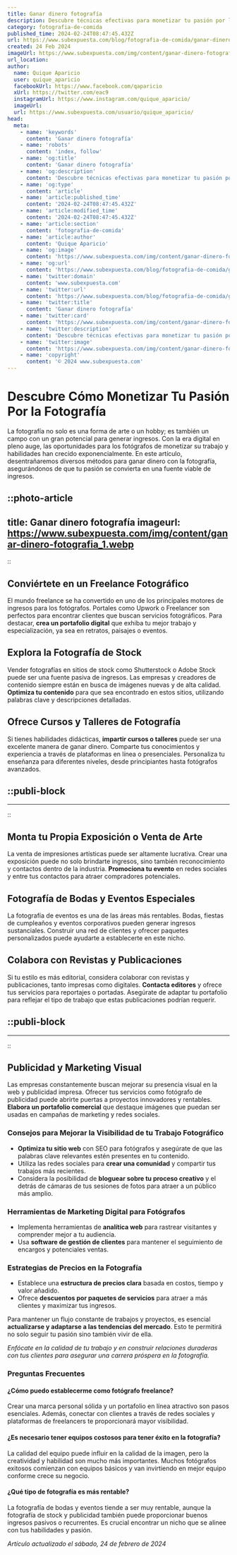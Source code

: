 ```yaml
---
title: Ganar dinero fotografía
description: Descubre técnicas efectivas para monetizar tu pasión por la fotografía. Consejos prácticos y estrategias genuinas para triunfar.
category: fotografia-de-comida
published_time: 2024-02-24T08:47:45.432Z
url: https://www.subexpuesta.com/blog/fotografia-de-comida/ganar-dinero-fotografia
created: 24 Feb 2024
imageUrl: https://www.subexpuesta.com/img/content/ganar-dinero-fotografia_1.webp
url_location:
author:
  name: Quique Aparicio
  user: quique_aparicio
  facebookUrl: https://www.facebook.com/qaparicio
  xUrl: https://twitter.com/eac9
  instagramUrl: https://www.instagram.com/quique_aparicio/
  imageUrl: 
  url: https://www.subexpuesta.com/usuario/quique_aparicio/
head:
  meta:
    - name: 'keywords'
      content: 'Ganar dinero fotografía'
    - name: 'robots'
      content: 'index, follow'
    - name: 'og:title'
      content: 'Ganar dinero fotografía'
    - name: 'og:description'
      content: 'Descubre técnicas efectivas para monetizar tu pasión por la fotografía. Consejos prácticos y estrategias genuinas para triunfar.'
    - name: 'og:type'
      content: 'article'
    - name: 'article:published_time'
      content: '2024-02-24T08:47:45.432Z'
    - name: 'article:modified_time'
      content: '2024-02-24T08:47:45.432Z'
    - name: 'article:section'
      content: 'fotografia-de-comida'
    - name: 'article:author'
      content: 'Quique Aparicio'
    - name: 'og:image'
      content: 'https://www.subexpuesta.com/img/content/ganar-dinero-fotografia_1.webp'
    - name: 'og:url'
      content: 'https://www.subexpuesta.com/blog/fotografia-de-comida/ganar-dinero-fotografia'
    - name: 'twitter:domain'
      content: 'www.subexpuesta.com'
    - name: 'twitter:url'
      content: 'https://www.subexpuesta.com/blog/fotografia-de-comida/ganar-dinero-fotografia'
    - name: 'twitter:title'
      content: 'Ganar dinero fotografía'
    - name: 'twitter:card'
      content: 'https://www.subexpuesta.com/img/content/ganar-dinero-fotografia_1.webp'
    - name: 'twitter:description'
      content: 'Descubre técnicas efectivas para monetizar tu pasión por la fotografía. Consejos prácticos y estrategias genuinas para triunfar.'
    - name: 'twitter:image'
      content: 'https://www.subexpuesta.com/img/content/ganar-dinero-fotografia_1.webp'
    - name: 'copyright'
      content: '© 2024 www.subexpuesta.com'
---
```

# Descubre Cómo Monetizar Tu Pasión Por la Fotografía

La fotografía no solo es una forma de arte o un hobby; es también un campo con un gran potencial para generar ingresos. Con la era digital en pleno auge, las oportunidades para los fotógrafos de monetizar su trabajo y habilidades han crecido exponencialmente. En este artículo, desentrañaremos diversos métodos para ganar dinero con la fotografía, asegurándonos de que tu pasión se convierta en una fuente viable de ingresos.


::photo-article
---
title: Ganar dinero fotografía
imageurl: https://www.subexpuesta.com/img/content/ganar-dinero-fotografia_1.webp
---
::


## Conviértete en un Freelance Fotográfico

El mundo freelance se ha convertido en uno de los principales motores de ingresos para los fotógrafos. Portales como Upwork o Freelancer son perfectos para encontrar clientes que buscan servicios fotográficos. Para destacar, **crea un portafolio digital** que exhiba tu mejor trabajo y especialización, ya sea en retratos, paisajes o eventos.

## Explora la Fotografía de Stock

Vender fotografías en sitios de stock como Shutterstock o Adobe Stock puede ser una fuente pasiva de ingresos. Las empresas y creadores de contenido siempre están en busca de imágenes nuevas y de alta calidad. **Optimiza tu contenido** para que sea encontrado en estos sitios, utilizando palabras clave y descripciones detalladas.

## Ofrece Cursos y Talleres de Fotografía

Si tienes habilidades didácticas, **impartir cursos o talleres** puede ser una excelente manera de ganar dinero. Comparte tus conocimientos y experiencia a través de plataformas en línea o presenciales. Personaliza tu enseñanza para diferentes niveles, desde principiantes hasta fotógrafos avanzados.


  ::publi-block
  ---
  ---
  ::
  
  
## Monta tu Propia Exposición o Venta de Arte

La venta de impresiones artísticas puede ser altamente lucrativa. Crear una exposición puede no solo brindarte ingresos, sino también reconocimiento y contactos dentro de la industria. **Promociona tu evento** en redes sociales y entre tus contactos para atraer compradores potenciales.

## Fotografía de Bodas y Eventos Especiales

La fotografía de eventos es una de las áreas más rentables. Bodas, fiestas de cumpleaños y eventos corporativos pueden generar ingresos sustanciales. Construir una red de clientes y ofrecer paquetes personalizados puede ayudarte a establecerte en este nicho.

## Colabora con Revistas y Publicaciones

Si tu estilo es más editorial, considera colaborar con revistas y publicaciones, tanto impresas como digitales. **Contacta editores** y ofrece tus servicios para reportajes o portadas. Asegúrate de adaptar tu portafolio para reflejar el tipo de trabajo que estas publicaciones podrían requerir.


  ::publi-block
  ---
  ---
  ::
  
  
## Publicidad y Marketing Visual

Las empresas constantemente buscan mejorar su presencia visual en la web y publicidad impresa. Ofrecer tus servicios como fotógrafo de publicidad puede abrirte puertas a proyectos innovadores y rentables. **Elabora un portafolio comercial** que destaque imágenes que puedan ser usadas en campañas de marketing y redes sociales.

### Consejos para Mejorar la Visibilidad de tu Trabajo Fotográfico

- **Optimiza tu sitio web** con SEO para fotógrafos y asegúrate de que las palabras clave relevantes estén presentes en tu contenido.
- Utiliza las redes sociales para **crear una comunidad** y compartir tus trabajos más recientes.
- Considera la posibilidad de **bloguear sobre tu proceso creativo** y el detrás de cámaras de tus sesiones de fotos para atraer a un público más amplio.

### Herramientas de Marketing Digital para Fotógrafos

- Implementa herramientas de **analítica web** para rastrear visitantes y comprender mejor a tu audiencia.
- Usa **software de gestión de clientes** para mantener el seguimiento de encargos y potenciales ventas.
  
### Estrategias de Precios en la Fotografía

- Establece una **estructura de precios clara** basada en costos, tiempo y valor añadido.
- Ofrece **descuentos por paquetes de servicios** para atraer a más clientes y maximizar tus ingresos.

Para mantener un flujo constante de trabajos y proyectos, es esencial **actualizarse y adaptarse a las tendencias del mercado**. Esto te permitirá no solo seguir tu pasión sino también vivir de ella.

*Enfócate en la calidad de tu trabajo y en construir relaciones duraderas con tus clientes para asegurar una carrera próspera en la fotografía.*

### Preguntas Frecuentes

#### ¿Cómo puedo establecerme como fotógrafo freelance?
Crear una marca personal sólida y un portafolio en línea atractivo son pasos esenciales. Además, conectar con clientes a través de redes sociales y plataformas de freelancers te proporcionará mayor visibilidad.

#### ¿Es necesario tener equipos costosos para tener éxito en la fotografía?
La calidad del equipo puede influir en la calidad de la imagen, pero la creatividad y habilidad son mucho más importantes. Muchos fotógrafos exitosos comienzan con equipos básicos y van invirtiendo en mejor equipo conforme crece su negocio.

#### ¿Qué tipo de fotografía es más rentable?
La fotografía de bodas y eventos tiende a ser muy rentable, aunque la fotografía de stock y publicidad también puede proporcionar buenos ingresos pasivos o recurrentes. Es crucial encontrar un nicho que se alinee con tus habilidades y pasión.

_Artículo actualizado el sábado, 24 de febrero de 2024_